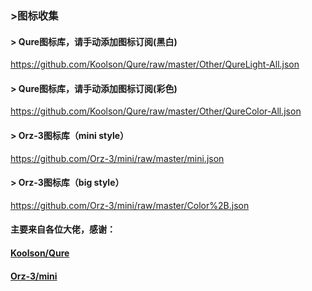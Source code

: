 ### >图标收集

#### > Qure图标库，请手动添加图标订阅(黑白)
https://github.com/Koolson/Qure/raw/master/Other/QureLight-All.json
#### > Qure图标库，请手动添加图标订阅(彩色)
https://github.com/Koolson/Qure/raw/master/Other/QureColor-All.json
#### > Orz-3图标库（mini style）
https://github.com/Orz-3/mini/raw/master/mini.json
#### > Orz-3图标库（big style）
https://github.com/Orz-3/mini/raw/master/Color%2B.json



#### 主要来自各位大佬，感谢：

####  [Koolson/Qure](https://github.com/Koolson/Qure) 
####  [Orz-3/mini](https://github.com/Orz-3/mini) 

